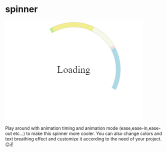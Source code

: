 # spinner

![animated-gif](github/animated_spinner.gif?raw=true "Animated-Loading-Spinner")


Play around with animation timing and animation mode (ease,ease-in,ease-out etc...)
to make this spinner more cooler.
You can also change colors and text breathing effect and customize it according to the need of your project.😉✌
